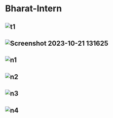 # Bharat-Intern


![t1](https://github.com/Shreyanampally/Bharat-Intern/assets/92994005/8c7fdf07-9092-41fb-9c8b-523d2aa06c8c)
--
![Screenshot 2023-10-21 131625](https://github.com/Shreyanampally/Bharat-Intern/assets/92994005/bf8455ba-6e85-47bd-b332-950ab6e3d2dd)
--
![n1](https://github.com/Shreyanampally/Bharat-Intern/assets/92994005/9863cfe0-5b07-4e9b-9c6d-0c990f9d98dd)
--
![n2](https://github.com/Shreyanampally/Bharat-Intern/assets/92994005/498949d2-6da1-42ab-8cb8-ba42a3b3057c)
--

![n3](https://github.com/Shreyanampally/Bharat-Intern/assets/92994005/624c99be-a1c3-4044-8c00-1fc0dc11ed56)
--

![n4](https://github.com/Shreyanampally/Bharat-Intern/assets/92994005/d5a9a780-dad9-4d39-bae7-968432a1c376)
--
